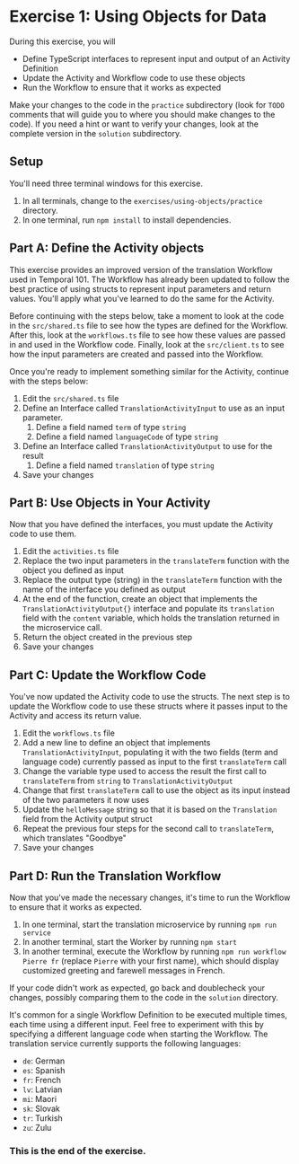 # Exercise 1: Using Objects for Data
During this exercise, you will

* Define TypeScript interfaces to represent input and output of an Activity Definition
* Update the Activity and Workflow code to use these objects
* Run the Workflow to ensure that it works as expected

Make your changes to the code in the `practice` subdirectory (look for `TODO` comments that will guide you to where you should make changes to the code). If you need a hint or want to verify your changes, look at the complete version in the `solution` subdirectory.

## Setup

You'll need three terminal windows for this exercise.

1. In all terminals, change to the `exercises/using-objects/practice` directory.
2. In one terminal, run `npm install` to install dependencies.

## Part A: Define the Activity objects
This exercise provides an improved version of the translation Workflow used in
Temporal 101. The Workflow has already been updated to follow the best practice
of using structs to represent input parameters and return values. You'll apply
what you've learned to do the same for the Activity.

Before continuing with the steps below, take a moment to look at the code in
the `src/shared.ts` file to see how the types are defined for the Workflow.
After this, look at the `workflows.ts` file to see how these values are passed
in and used in the Workflow code. Finally, look at the `src/client.ts` to see
how the input parameters are created and passed into the Workflow.

Once you're ready to implement something similar for the Activity, continue with the steps below:

1. Edit the `src/shared.ts` file
2. Define an Interface called `TranslationActivityInput` to use as an input parameter. 
   1. Define a field named `term` of type `string`
   2. Define a field named `languageCode` of type `string`
3. Define an Interface called `TranslationActivityOutput` to use for the result
   1. Define a field named `translation` of type `string`
4. Save your changes


## Part B: Use Objects in Your Activity
Now that you have defined the interfaces, you must update the Activity code to
use them.

1. Edit the `activities.ts` file
2. Replace the two input parameters in the `translateTerm` function with the object you defined as input
3. Replace the output type (string) in the `translateTerm` function with the name of the interface you defined as output
4. At the end of the function, create an object that implements the `TranslationActivityOutput{}` interface  and populate its `translation` field with the `content` variable, which holds the translation returned in the microservice call. 
5. Return the object created in the previous step
6. Save your changes


## Part C: Update the Workflow Code

You've now updated the Activity code to use the structs. The next step is to
update the Workflow code to use these structs where it passes input to the
Activity and access its return value.

1. Edit the `workflows.ts` file
2. Add a new line to define an object that implements `TranslationActivityInput`, populating it with the two fields (term and language code) currently passed as input to the first `translateTerm` call
3. Change the variable type used to access the result the first call to `translateTerm` from `string` to `TranslationActivityOutput`
4. Change that first `translateTerm` call to use the object as its input instead of the two parameters it now uses
5. Update the `helloMessage` string so that it is based on the `Translation` field from the Activity output struct
6. Repeat the previous four steps for the second call to `translateTerm`, which translates "Goodbye" 
7. Save your changes


## Part D: Run the Translation Workflow
Now that you've made the necessary changes, it's time to run the Workflow to
ensure that it works as expected.

1. In one terminal, start the translation microservice by running `npm run service`
2. In another terminal, start the Worker by running `npm start`
3. In another terminal, execute the Workflow by running `npm run workflow Pierre fr` (replace `Pierre` with your first name), which should display customized greeting and farewell messages in French.

If your code didn't work as expected, go back and doublecheck your changes,
possibly comparing them to the code in the `solution` directory.

It's common for a single Workflow Definition to be executed multiple times,
each time using a different input. Feel free to experiment with this by
specifying a different language code when starting the Workflow. The
translation service currently supports the following languages:

* `de`: German
* `es`: Spanish
* `fr`: French
* `lv`: Latvian
* `mi`: Maori
* `sk`: Slovak
* `tr`: Turkish
* `zu`: Zulu

### This is the end of the exercise.
